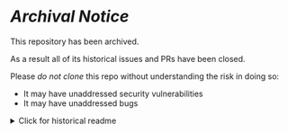 # ***Archival Notice***
This repository has been archived.

As a result all of its historical issues and PRs have been closed.

Please *do not clone* this repo without understanding the risk in doing so:
- It may have unaddressed security vulnerabilities
- It may have unaddressed bugs

<details>
   <summary>Click for historical readme</summary>

# Spookydbt

Fork of [Casper](https://github.com/TryGhost/Casper/), the default [Ghost CMS](http://github.com/tryghost/ghost/) theme. Intended for use on [blog.getdbt.com](https://blog.getdbt.com).

If you want any useful info on Casper, [hie yourself to their repo](https://github.com/TryGhost/Casper/). 

